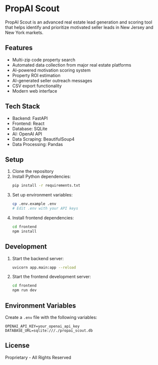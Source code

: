 # PropAI Scout

PropAI Scout is an advanced real estate lead generation and scoring tool that helps identify and prioritize motivated seller leads in New Jersey and New York markets.

## Features

- Multi-zip code property search
- Automated data collection from major real estate platforms
- AI-powered motivation scoring system
- Property ROI estimation
- AI-generated seller outreach messages
- CSV export functionality
- Modern web interface

## Tech Stack

- Backend: FastAPI
- Frontend: React
- Database: SQLite
- AI: OpenAI API
- Data Scraping: BeautifulSoup4
- Data Processing: Pandas

## Setup

1. Clone the repository
2. Install Python dependencies:
   ```bash
   pip install -r requirements.txt
   ```
3. Set up environment variables:
   ```bash
   cp .env.example .env
   # Edit .env with your API keys
   ```
4. Install frontend dependencies:
   ```bash
   cd frontend
   npm install
   ```

## Development

1. Start the backend server:
   ```bash
   uvicorn app.main:app --reload
   ```

2. Start the frontend development server:
   ```bash
   cd frontend
   npm run dev
   ```

## Environment Variables

Create a `.env` file with the following variables:

```
OPENAI_API_KEY=your_openai_api_key
DATABASE_URL=sqlite:///./propai_scout.db
```

## License

Proprietary - All Rights Reserved
